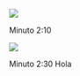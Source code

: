 
![](https://youtu.be/aL-EmKuB078?si=TPFqnWKmXc1jKbRz)

Minuto 2:10

![](https://youtu.be/xi94v_jl26U?si=bD97mqsgeX6QNEXR)

Minuto 2:30
Hola